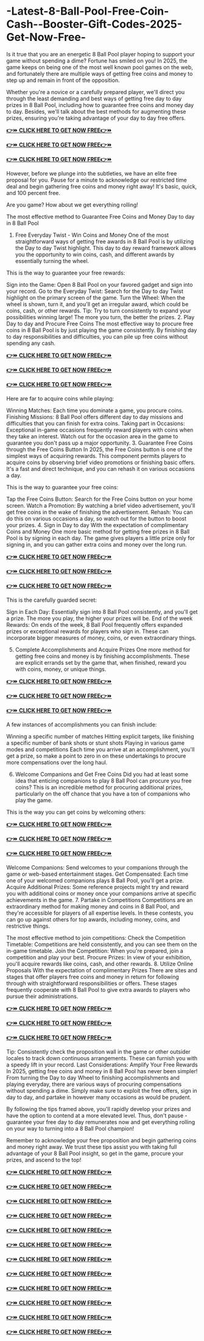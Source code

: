 # -Latest-8-Ball-Pool-Free-Coin-Cash--Booster-Gift-Codes-2025-Get-Now-Free-

Is it true that you are an energetic 8 Ball Pool player hoping to support your game without spending a dime? Fortune has smiled on you! In 2025, the game keeps on being one of the most well known pool games on the web, and fortunately there are multiple ways of getting free coins and money to step up and remain in front of the opposition.

Whether you're a novice or a carefully prepared player, we'll direct you through the least demanding and best ways of getting free day to day prizes in 8 Ball Pool, including how to guarantee free coins and money day to day. Besides, we'll talk about the best methods for augmenting these prizes, ensuring you're taking advantage of your day to day free offers.

**[👉⏩ CLICK HERE TO GET NOW FREE👉⏩ ](https://tinyurl.com/jlegashrgknnmrbestofferr1)**

**[👉⏩ CLICK HERE TO GET NOW FREE👉⏩ ](https://tinyurl.com/jlegashrgknnmrbestofferr1)**

**[👉⏩ CLICK HERE TO GET NOW FREE👉⏩ ](https://tinyurl.com/jlegashrgknnmrbestofferr1)**

However, before we plunge into the subtleties, we have an elite free proposal for you. Pause for a minute to acknowledge our restricted time deal and begin gathering free coins and money right away! It's basic, quick, and 100 percent free.

Are you game? How about we get everything rolling!

The most effective method to Guarantee Free Coins and Money Day to day in 8 Ball Pool
1. Free Everyday Twist - Win Coins and Money
One of the most straightforward ways of getting free awards in 8 Ball Pool is by utilizing the Day to day Twist highlight. This day to day reward framework allows you the opportunity to win coins, cash, and different awards by essentially turning the wheel.

This is the way to guarantee your free rewards:

Sign into the Game: Open 8 Ball Pool on your favored gadget and sign into your record.
Go to the Everyday Twist: Search for the Day to day Twist highlight on the primary screen of the game.
Turn the Wheel: When the wheel is shown, turn it, and you'll get an irregular award, which could be coins, cash, or other rewards.
Tip: Try to turn consistently to expand your possibilities winning large! The more you turn, the better the prizes.
2. Play Day to day and Procure Free Coins
The most effective way to procure free coins in 8 Ball Pool is by just playing the game consistently. By finishing day to day responsibilities and difficulties, you can pile up free coins without spending any cash.

**[👉⏩ CLICK HERE TO GET NOW FREE👉⏩ ](https://tinyurl.com/jlegashrgknnmrbestofferr1)**

**[👉⏩ CLICK HERE TO GET NOW FREE👉⏩ ](https://tinyurl.com/jlegashrgknnmrbestofferr1)**

**[👉⏩ CLICK HERE TO GET NOW FREE👉⏩ ](https://tinyurl.com/jlegashrgknnmrbestofferr1)**

Here are far to acquire coins while playing:

Winning Matches: Each time you dominate a game, you procure coins.
Finishing Missions: 8 Ball Pool offers different day to day missions and difficulties that you can finish for extra coins.
Taking part in Occasions: Exceptional in-game occasions frequently reward players with coins when they take an interest. Watch out for the occasion area in the game to guarantee you don't pass up a major opportunity.
3. Guarantee Free Coins through the Free Coins Button
In 2025, the Free Coins button is one of the simplest ways of acquiring rewards. This component permits players to acquire coins by observing brief video promotions or finishing basic offers. It's a fast and direct technique, and you can rehash it on various occasions a day.

This is the way to guarantee your free coins:

Tap the Free Coins Button: Search for the Free Coins button on your home screen.
Watch a Promotion: By watching a brief video advertisement, you'll get free coins in the wake of finishing the advertisement.
Rehash: You can do this on various occasions a day, so watch out for the button to boost your prizes.
4. Sign in Day to day With the expectation of complimentary Coins and Money
One more basic method for getting free prizes in 8 Ball Pool is by signing in each day. The game gives players a little prize only for signing in, and you can gather extra coins and money over the long run.

**[👉⏩ CLICK HERE TO GET NOW FREE👉⏩ ](https://tinyurl.com/jlegashrgknnmrbestofferr1)**

**[👉⏩ CLICK HERE TO GET NOW FREE👉⏩ ](https://tinyurl.com/jlegashrgknnmrbestofferr1)**

**[👉⏩ CLICK HERE TO GET NOW FREE👉⏩ ](https://tinyurl.com/jlegashrgknnmrbestofferr1)**

This is the carefully guarded secret:

Sign in Each Day: Essentially sign into 8 Ball Pool consistently, and you'll get a prize. The more you play, the higher your prizes will be.
End of the week Rewards: On ends of the week, 8 Ball Pool frequently offers expanded prizes or exceptional rewards for players who sign in. These can incorporate bigger measures of money, coins, or even extraordinary things.

5. Complete Accomplishments and Acquire Prizes
One more method for getting free coins and money is by finishing accomplishments. These are explicit errands set by the game that, when finished, reward you with coins, money, or unique things.

**[👉⏩ CLICK HERE TO GET NOW FREE👉⏩ ](https://tinyurl.com/jlegashrgknnmrbestofferr1)**

**[👉⏩ CLICK HERE TO GET NOW FREE👉⏩ ](https://tinyurl.com/jlegashrgknnmrbestofferr1)**

**[👉⏩ CLICK HERE TO GET NOW FREE👉⏩ ](https://tinyurl.com/jlegashrgknnmrbestofferr1)**

A few instances of accomplishments you can finish include:

Winning a specific number of matches
Hitting explicit targets, like finishing a specific number of bank shots or stunt shots
Playing in various game modes and competitions
Each time you arrive at an accomplishment, you'll get a prize, so make a point to zero in on these undertakings to procure more compensations over the long haul.

6. Welcome Companions and Get Free Coins
Did you had at least some idea that enticing companions to play 8 Ball Pool can procure you free coins? This is an incredible method for procuring additional prizes, particularly on the off chance that you have a ton of companions who play the game.

This is the way you can get coins by welcoming others:

**[👉⏩ CLICK HERE TO GET NOW FREE👉⏩ ](https://tinyurl.com/jlegashrgknnmrbestofferr1)**

**[👉⏩ CLICK HERE TO GET NOW FREE👉⏩ ](https://tinyurl.com/jlegashrgknnmrbestofferr1)**

**[👉⏩ CLICK HERE TO GET NOW FREE👉⏩ ](https://tinyurl.com/jlegashrgknnmrbestofferr1)**

Welcome Companions: Send welcomes to your companions through the game or web-based entertainment stages.
Get Compensated: Each time one of your welcomed companions plays 8 Ball Pool, you'll get a prize.
Acquire Additional Prizes: Some reference projects might try and reward you with additional coins or money once your companions arrive at specific achievements in the game.
7. Partake in Competitions
Competitions are an extraordinary method for making money and coins in 8 Ball Pool, and they're accessible for players of all expertise levels. In these contests, you can go up against others for top awards, including money, coins, and restrictive things.

The most effective method to join competitions:
Check the Competition Timetable: Competitions are held consistently, and you can see them on the in-game timetable.
Join the Competition: When you're prepared, join a competition and play your best.
Procure Prizes: In view of your exhibition, you'll acquire rewards like coins, cash, and other rewards.
8. Utilize Online Proposals With the expectation of complimentary Prizes
There are sites and stages that offer players free coins and money in return for following through with straightforward responsibilities or offers. These stages frequently cooperate with 8 Ball Pool to give extra awards to players who pursue their administrations.

**[👉⏩ CLICK HERE TO GET NOW FREE👉⏩ ](https://tinyurl.com/jlegashrgknnmrbestofferr1)**

**[👉⏩ CLICK HERE TO GET NOW FREE👉⏩ ](https://tinyurl.com/jlegashrgknnmrbestofferr1)**

**[👉⏩ CLICK HERE TO GET NOW FREE👉⏩ ](https://tinyurl.com/jlegashrgknnmrbestofferr1)**

Tip: Consistently check the proposition wall in the game or other outsider locales to track down continuous arrangements. These can furnish you with a speedy lift in your record.
Last Considerations: Amplify Your Free Rewards
In 2025, getting free coins and money in 8 Ball Pool has never been simpler! From turning the Day to day Wheel to finishing accomplishments and playing everyday, there are various ways of procuring compensations without spending a dime. Simply make sure to exploit the free offers, sign in day to day, and partake in however many occasions as would be prudent.

By following the tips framed above, you'll rapidly develop your prizes and have the option to contend at a more elevated level. Thus, don't pause - guarantee your free day to day remunerates now and get everything rolling on your way to turning into a 8 Ball Pool champion!

Remember to acknowledge your free proposition and begin gathering coins and money right away. We trust these tips assist you with taking full advantage of your 8 Ball Pool insight, so get in the game, procure your prizes, and ascend to the top!

**[👉⏩ CLICK HERE TO GET NOW FREE👉⏩ ](https://tinyurl.com/jlegashrgknnmrbestofferr1)**

**[👉⏩ CLICK HERE TO GET NOW FREE👉⏩ ](https://tinyurl.com/jlegashrgknnmrbestofferr1)**

**[👉⏩ CLICK HERE TO GET NOW FREE👉⏩ ](https://tinyurl.com/jlegashrgknnmrbestofferr1)**

**[👉⏩ CLICK HERE TO GET NOW FREE👉⏩ ](https://tinyurl.com/jlegashrgknnmrbestofferr1)**

**[👉⏩ CLICK HERE TO GET NOW FREE👉⏩ ](https://tinyurl.com/jlegashrgknnmrbestofferr1)**

**[👉⏩ CLICK HERE TO GET NOW FREE👉⏩ ](https://tinyurl.com/jlegashrgknnmrbestofferr1)**

**[👉⏩ CLICK HERE TO GET NOW FREE👉⏩ ](https://tinyurl.com/jlegashrgknnmrbestofferr1)**

**[👉⏩ CLICK HERE TO GET NOW FREE👉⏩ ](https://tinyurl.com/jlegashrgknnmrbestofferr1)**

**[👉⏩ CLICK HERE TO GET NOW FREE👉⏩ ](https://tinyurl.com/jlegashrgknnmrbestofferr1)**

**[👉⏩ CLICK HERE TO GET NOW FREE👉⏩ ](https://tinyurl.com/jlegashrgknnmrbestofferr1)**

**[👉⏩ CLICK HERE TO GET NOW FREE👉⏩ ](https://tinyurl.com/jlegashrgknnmrbestofferr1)**

**[👉⏩ CLICK HERE TO GET NOW FREE👉⏩ ](https://tinyurl.com/jlegashrgknnmrbestofferr1)**
